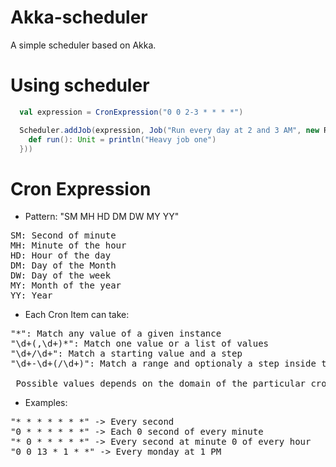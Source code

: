 # Akka-scheduler

A simple scheduler based on Akka.

# Using scheduler

```scala
  val expression = CronExpression("0 0 2-3 * * * *")

  Scheduler.addJob(expression, Job("Run every day at 2 and 3 AM", new Runnable {
    def run(): Unit = println("Heavy job one")
  }))
```

# Cron Expression

* Pattern: "SM MH HD DM DW MY YY"
<pre>
SM: Second of minute
MH: Minute of the hour
HD: Hour of the day
DM: Day of the Month
DW: Day of the week
MY: Month of the year
YY: Year
</pre>

* Each Cron Item can take:
<pre>
"*": Match any value of a given instance
"\d+(,\d+)*": Match one value or a list of values
"\d+/\d+": Match a starting value and a step
"\d+-\d+(/\d+)": Match a range and optionaly a step inside the range

 Possible values depends on the domain of the particular cron item (eg: to Seconds will be 0-59)
</pre>

* Examples:
<pre>
"* * * * * * *" -> Every second
"0 * * * * * *" -> Each 0 second of every minute
"* 0 * * * * *" -> Every second at minute 0 of every hour
"0 0 13 * 1 * *" -> Every monday at 1 PM
</pre>
